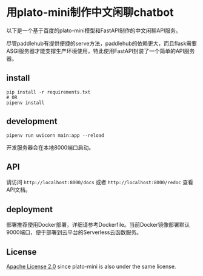 # 用plato-mini制作中文闲聊chatbot

以下是一个基于百度的plato-mini模型和FastAPI制作的中文闲聊API服务。

尽管paddlehub有提供便捷的serve方法，paddlehub的依赖更大，而且flask需要ASGI服务器才能支撑生产环境使用，特此使用FastAPI封装了一个简单的API服务器。

## install

```shell
pip install -r requirements.txt
# OR
pipenv install
```

## development

```shell
pipenv run uvicorn main:app --reload
```

开发服务器会在本地8000端口启动。

## API

请访问 `http://localhost:8000/docs` 或者 `http://localhost:8000/redoc` 查看API文档。


## deployment

部署推荐使用Docker部署，详细请参考Dockerfile。当前Docker镜像部署默认9000端口，便于部署到云平台的Serverless云函数服务。

## License

[Apache License 2.0](./LICENSE) since plato-mini is also under the same license.
